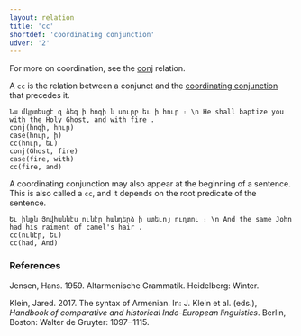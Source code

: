 ```yaml
---
layout: relation
title: 'cc'
shortdef: 'coordinating conjunction'
udver: '2'
---
```


For more on coordination, see the [conj]() relation.

A `cc` is the relation between a conjunct and the [coordinating conjunction](xcl-pos/CCONJ) that precedes it.

~~~ sdparse
Նա մկրտեսցէ զ ձեզ ի հոգի ն սուրբ եւ ի հուր ։ \n He shall baptize you with the Holy Ghost, and with fire .
conj(հոգի, հուր)
case(հուր, ի)
cc(հուր, եւ)
conj(Ghost, fire)
case(fire, with)
cc(fire, and)
~~~

A coordinating conjunction may also appear at the beginning of a sentence. This is also called a `cc`, and it depends on the root predicate of the sentence.

~~~ sdparse
Եւ ինքն Յովհաննէս ունէր հանդերձ ի ստեւոյ ուղտու ։ \n And the same John had his raiment of camel's hair .
cc(ունէր, Եւ)
cc(had, And)
~~~

### References

Jensen, Hans. 1959. Altarmenische Grammatik. Heidelberg: Winter.

Klein, Jared. 2017. The syntax of Armenian. In: J. Klein et al. (eds.), _Handbook of comparative and historical Indo-European linguistics_. Berlin, Boston: Walter de Gruyter: 1097‒1115.
<!-- Interlanguage links updated Po 11. listopadu 2024, 20:10:33 CET -->
